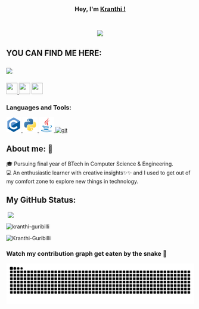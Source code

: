 <h3 align="center">
	Hey, I'm <a href="https://Kranthi-Guribilli.github.io/">Kranthi !</a>
</h3> <a href="https://github.com/Kranthi-Guribilli/"> </a>
<br/>


<!-- Typing SVG by DenverCoder1 - https://github.com/DenverCoder1/readme-typing-svg -->
<p align="center">
  <a href="https://github.com/DenverCoder1/readme-typing-svg"><img src="https://readme-typing-svg.herokuapp.com?lines=A+Senior+pursuing+my+bachelors+in+CS;&center=true&width=750&height=45"></a>
</p>

## YOU CAN FIND ME HERE: <p align = "left"><img align="center" src="https://github.com/rajput2107/rajput2107/blob/master/Assets/Handshake.gif" height="30px" /></p>
<p align="left">
<a href="https://www.linkedin.com/in/kranthi-guribilli-1a8b24206"><img src="https://drive.google.com/uc?export=view&id=105X_XE6VDLH5I0Ub7N7J5ewhzHsAbP52" width="30" height="30"> </a>
<a href="mailto:kranthiguribilli@gmail.com"><img src="https://drive.google.com/uc?export=view&id=10LLQP36INaHgDbBFRfxEhxzdsxZGBQAj" width="30" height="30"></a>
 <a href="https://twitter.com/Kranthi517"><img src="https://camo.githubusercontent.com/395dda360ae28377b7c3247581a88b20573883519c2be833cb64fbb37dcbcc1a/68747470733a2f2f63646e2e6a7364656c6976722e6e65742f6e706d2f73696d706c652d69636f6e734076332f69636f6e732f747769747465722e737667" width="30" height="30"></a>
  </p>
  <h3 align="left">Languages and Tools:</h3>
<p align="left"> <a href="https://www.cprogramming.com/" target="_blank"> <img src="https://raw.githubusercontent.com/devicons/devicon/master/icons/c/c-original.svg" alt="c" width="40" height="40"/> </a>
 <a href="https://www.python.org" target="_blank"> <img src="https://raw.githubusercontent.com/devicons/devicon/master/icons/python/python-original.svg" alt="python" width="40" height="40"/> </a> 
 <a href="https://www.java.com" target="_blank" rel="noreferrer"> <img src="https://raw.githubusercontent.com/devicons/devicon/master/icons/java/java-original.svg" alt="java" width="40" height="40"/> </a>
 <a href="https://git-scm.com/" target="_blank"> <img src="https://www.vectorlogo.zone/logos/git-scm/git-scm-icon.svg" alt="git" width="40" height="40"/> </a> 
</p>


## About me: 🚀
🎓 Pursuing final year of BTech in Computer Science & Engineering.<br/>
💻 An enthusiastic learner with creative insights✨✨ and I used to get out of my comfort zone to explore new things in technology.<br/>

## My GitHub Status:

 <p>&nbsp;<img align="center" src="https://github-readme-stats.vercel.app/api?username=kranthi-guribilli&show_icons=true&locale=en"</p>
<p align="left"><img src="https://github-readme-stats.vercel.app/api/top-langs?username=kranthi-guribilli&show_icons=true&locale=en&layout=compact" alt="kranthi-guribilli" /></p>
<p><img src="https://komarev.com/ghpvc/?username=Kranthi-Guribilli&label=VISITORS&color=0e75b6&style=flat" alt="Kranthi-Guribilli" /></p>

### Watch my contribution graph get eaten by the snake 🐍
![snake gif](https://github.com/Kranthi-Guribilli/Kranthi-Guribilli/blob/output/github-contribution-grid-snake.svg)  
